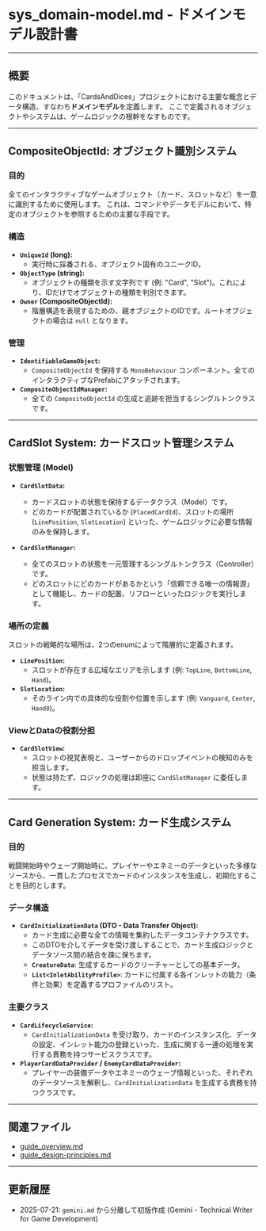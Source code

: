 # sys_domain-model.md - ドメインモデル設計書

---

## 概要

このドキュメントは、「CardsAndDices」プロジェクトにおける主要な概念とデータ構造、すなわち**ドメインモデル**を定義します。
ここで定義されるオブジェクトやシステムは、ゲームロジックの根幹をなすものです。

---

## CompositeObjectId: オブジェクト識別システム

### 目的

全てのインタラクティブなゲームオブジェクト（カード、スロットなど）を一意に識別するために使用します。
これは、コマンドやデータモデルにおいて、特定のオブジェクトを参照するための主要な手段です。

### 構造

-   **`UniqueId` (long):**
    -   実行時に採番される、オブジェクト固有のユニークID。
-   **`ObjectType` (string):**
    -   オブジェクトの種類を示す文字列です (例: "Card", "Slot")。これにより、IDだけでオブジェクトの種類を判別できます。
-   **`Owner` (CompositeObjectId):**
    -   階層構造を表現するための、親オブジェクトのIDです。ルートオブジェクトの場合は `null` となります。

### 管理

-   **`IdentifiableGameObject`:**
    -   `CompositeObjectId` を保持する `MonoBehaviour` コンポーネント。全てのインタラクティブなPrefabにアタッチされます。
-   **`CompositeObjectIdManager`:**
    -   全ての `CompositeObjectId` の生成と追跡を担当するシングルトンクラスです。

---

## CardSlot System: カードスロット管理システム

### 状態管理 (Model)

-   **`CardSlotData`:**
    -   カードスロットの状態を保持するデータクラス（Model）です。
    -   どのカードが配置されているか (`PlacedCardId`)、スロットの場所 (`LinePosition`, `SlotLocation`) といった、ゲームロジックに必要な情報のみを保持します。

-   **`CardSlotManager`:**
    -   全てのスロットの状態を一元管理するシングルトンクラス（Controller）です。
    -   どのスロットにどのカードがあるかという「信頼できる唯一の情報源」として機能し、カードの配置、リフローといったロジックを実行します。

### 場所の定義

スロットの戦略的な場所は、2つのenumによって階層的に定義されます。

-   **`LinePosition`:**
    -   スロットが存在する広域なエリアを示します (例: `TopLine`, `BottomLine`, `Hand`)。
-   **`SlotLocation`:**
    -   そのライン内での具体的な役割や位置を示します (例: `Vanguard`, `Center`, `Hand0`)。

### ViewとDataの役割分担

-   **`CardSlotView`:**
    -   スロットの視覚表現と、ユーザーからのドロップイベントの検知のみを担当します。
    -   状態は持たず、ロジックの処理は即座に `CardSlotManager` に委任します。

---

## Card Generation System: カード生成システム

### 目的

戦闘開始時やウェーブ開始時に、プレイヤーやエネミーのデータといった多様なソースから、一貫したプロセスでカードのインスタンスを生成し、初期化することを目的とします。

### データ構造

-   **`CardInitializationData` (DTO - Data Transfer Object):**
    -   カード生成に必要な全ての情報を集約したデータコンテナクラスです。
    -   このDTOを介してデータを受け渡しすることで、カード生成ロジックとデータソース間の結合を疎に保ちます。
    -   **`CreatureData`**: 生成するカードのクリーチャーとしての基本データ。
    -   **`List<InletAbilityProfile>`**: カードに付属する各インレットの能力（条件と効果）を定義するプロファイルのリスト。

### 主要クラス

-   **`CardLifecycleService`:**
    -   `CardInitializationData` を受け取り、カードのインスタンス化、データの設定、インレット能力の登録といった、生成に関する一連の処理を実行する責務を持つサービスクラスです。
-   **`PlayerCardDataProvider` / `EnemyCardDataProvider`:**
    -   プレイヤーの装備データやエネミーのウェーブ情報といった、それぞれのデータソースを解釈し、`CardInitializationData` を生成する責務を持つクラスです。

---

## 関連ファイル

-   [guide_overview.md](../guide/guide_overview.md)
-   [guide_design-principles.md](../guide/guide_design-principles.md)

---

## 更新履歴

-   2025-07-21: `gemini.md` から分離して初版作成 (Gemini - Technical Writer for Game Development)
